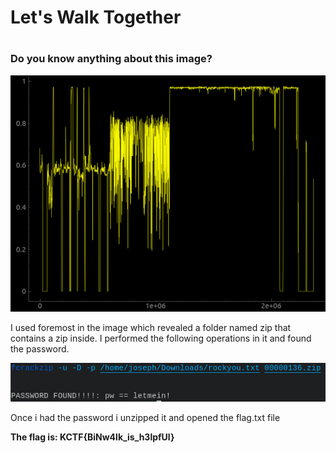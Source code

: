 <h1> Let's Walk Together <h1>

<h3> Do you know anything about this image? </h3>

<img src="images/interesting_waves.png">

<p>I used foremost in the image which revealed a folder named zip that contains a zip inside. I performed the following operations in it and found the password. </p>

<img src= "images/pass2.png">

<p>Once i had the password i unzipped it and opened the flag.txt file</p>

<strong> The flag is: KCTF{BiNw4lk_is_h3lpfUl} </strong>


